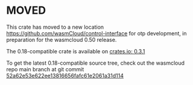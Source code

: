 # MOVED

This crate has moved to a new location
https://github.com/wasmCloud/control-interface
for otp development, in preparation for the wasmcloud 0.50 release.

The 0.18-compatible crate is available on 
[crates.io: 0.3.1](https://crates.io/crates/wasmcloud-control-interface) 

To get the latest 0.18-compatible source tree, 
check out the wasmcloud repo main branch at
git commit [52a62e53e622ee13816656fafc61e2061a31d114](https://github.com/wasmCloud/wasmCloud/commit/52a62e53e622ee13816656fafc61e2061a31d114)

